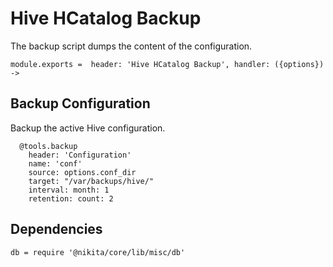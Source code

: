 
# Hive HCatalog Backup

The backup script dumps the content of the configuration.

    module.exports =  header: 'Hive HCatalog Backup', handler: ({options}) ->

## Backup Configuration

Backup the active Hive configuration.

      @tools.backup
        header: 'Configuration'
        name: 'conf'
        source: options.conf_dir
        target: "/var/backups/hive/"
        interval: month: 1
        retention: count: 2

## Dependencies

    db = require '@nikita/core/lib/misc/db'
